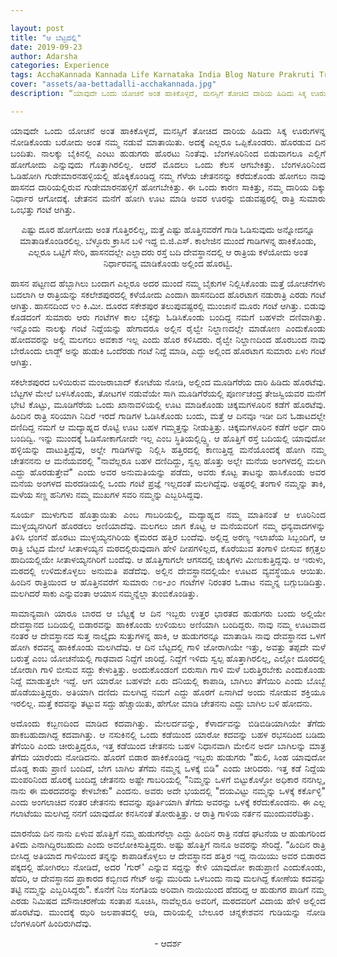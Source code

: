 ```yaml
---

layout: post
title: "ಆ ಬೆಟ್ಟದಲ್ಲಿ"
date: 2019-09-23
author: Adarsha
categories: Experience
tags: AcchaKannada Kannada Life Karnataka India Blog Nature Prakruti Travel BikeRide Story Kathe
cover: "assets/aa-bettadalli-acchakannada.jpg"
description: “ಯಾವುದೇ ಒಂದು ಯೋಚನೆ ಅಂತ ಹಾಕಿಕೊಳ್ಳದೆ, ಮನಸ್ಸಿಗೆ ತೋಚಿದ ದಾರಿಯ ಹಿಡಿದು ಸಿಕ್ಕ ಊರುಗಳನ್ನ ನೋಡಿಕೊಂಡು ಬರೋದು ಅಂತ ನಮ್ಮ ನಡುವೆ ಮಾತಾಯಿತು.”

---
```


<p align="justify">ಯಾವುದೇ ಒಂದು ಯೋಚನೆ ಅಂತ ಹಾಕಿಕೊಳ್ಳದೆ, ಮನಸ್ಸಿಗೆ ತೋಚಿದ ದಾರಿಯ ಹಿಡಿದು ಸಿಕ್ಕ ಊರುಗಳನ್ನ ನೋಡಿಕೊಂಡು ಬರೋದು ಅಂತ ನಮ್ಮ ನಡುವೆ ಮಾತಾಯಿತು. ಅದಕ್ಕೆ ಎಲ್ಲರೂ ಒಪ್ಪಿಕೊಂಡರು. ಹೊರಡುವ ದಿನ ಬಂದಿತು. ನಾಲಕ್ಕು ಬೈಕಿನಲ್ಲಿ ಎಂಟು ಹುಡುಗರು ಹೊರಟು ನಿಂತೆವು. ಬೆಂಗಳೂರಿನಿಂದ ಬಿಡುವಾಗಲೂ ಎಲ್ಲಿಗೆ ಹೋಗೋದು ಎನ್ನುವುದು ಗೊತ್ತಾಗಿರಲಿಲ್ಲ. ಆದರೆ ಮೊದಲು ಒಂದು ಕೆಲಸ ಆಗಬೇಕಿತ್ತು. ಬೆಂಗಳೂರಿನಿಂದ ಓಡಿಹೋಗಿ ಗುಡೇಮಾರನಹಳ್ಳಿಯಲ್ಲಿ ಹೊಕ್ಕಿಕೊಂಡಿದ್ದ ನಮ್ಮ ಗೆಳೆಯ ಚೇತನನನ್ನು ಕರೆದುಕೊಂಡು ಹೋಗಲು ನಾವು ಹಾಸನದ ದಾರಿಯಲ್ಲಿರುವ ಗುಡೇಮಾರನಹಳ್ಳಿಗೆ ಹೋಗಬೇಕಿತ್ತು. ಈ ಒಂದು ಕಾರಣ ಸಾಕಿತ್ತು, ನಮ್ಮ ದಾರಿಯ ದಿಕ್ಕು ನಿರ್ಧಾರ ಆಗೋದಕ್ಕೆ. ಚೇತನನ ಮನೆಗೆ ಹೋಗಿ ಊಟ ಮಾಡಿ ಅವರ ಊರನ್ನು ಬಿಡುವಷ್ಟರಲ್ಲಿ ರಾತ್ರಿ ಸುಮಾರು ಒಂಭತ್ತು ಗಂಟೆ ಆಗಿತ್ತು.</p>

<p align="center">ಎಷ್ಟು ದೂರ ಹೋಗೋದು ಅಂತ ಗೊತ್ತಿರಲಿಲ್ಲ, ಮತ್ತೆ ಎಷ್ಟು ಹೊತ್ತಿನವರೆಗೆ ಗಾಡಿ ಓಡಿಸುವುದು ಅನ್ನೋದನ್ನೂ ಮಾತಾಡಿಕೊಂಡಿರಲಿಲ್ಲ. ಬೆಳ್ಳೂರು ಕ್ರಾಸಿನ ಬಳಿ ಇದ್ದ ಬಿ.ಜಿ.ಎಸ್. ಕಾಲೇಜಿನ ಮುಂದೆ ಗಾಡಿಗಳನ್ನ ಹಾಕಿಕೊಂಡು, ಎಲ್ಲರೂ ಒಟ್ಟಿಗೆ ಸೇರಿ, ಹಾಸನದಲ್ಲೇ ಎಲ್ಲಾದರು ರಸ್ತೆ ಬದಿ ದೇವಸ್ಥಾನದಲ್ಲಿ ಆ ರಾತ್ರಿಯ ಕಳೆಯೋದು ಅಂತ ನಿರ್ಧಾರವನ್ನ ಮಾಡಿಕೊಂಡು ಅಲ್ಲಿಂದ ಹೊರಟ್ವಿ.</p>

<p align="justify">ಹಾಸನ ಪಟ್ಟಣದ ಹೆಬ್ಬಾಗಿಲು ಬಂದಾಗ ಎಲ್ಲರೂ ಅದರ ಮುಂದೆ ನಮ್ಮ ಬೈಕುಗಳ ನಿಲ್ಲಿಸಿಕೊಂಡು ಮತ್ತೆ ಯೋಚನೆಗಳು ಬದಲಾಗಿ ಆ ರಾತ್ರಿಯನ್ನು ಸಕಲೇಶಪುರದಲ್ಲಿ ಕಳೆಯೋದು ಎಂದಾಗಿ ಹಾಸನದಿಂದ ಹೊರಟಾಗ ನಡುರಾತ್ರಿ ಎರಡು ಗಂಟೆ ಆಗಿತ್ತು. ಹಾಸನದಿಂದ ೪೦ ಕಿ.ಮೀ. ದೂರದ ಸಕೇಶಪುರ ತಲುಪುವಷ್ಟರಲ್ಲಿ ಮುಂಜಾನೆ ಮೂರು ಗಂಟೆ ಆಗಿತ್ತು. ಬಿಡುವು ಕೊಡದಂಗೆ ಸುಮಾರು ಆರು ಗಂಟೆಗಳ ಕಾಲ ಬೈಕನ್ನು ಓಡಿಸಿಕೊಂಡು ಬಂದಿದ್ದ ನಮಗೆ ಬಹಳವೇ ದಣಿವಾಗಿತ್ತು. ಇನ್ನೊಂದು ನಾಲಕ್ಕು ಗಂಟೆ ನಿದ್ದೆಯನ್ನು ಹೇಗಾದರೂ ಅಲ್ಲಿನ ರೈಲ್ವೇ ನಿಲ್ದಾಣದಲ್ಲೇ ಮಾಡೋಣ ಎಂದುಕೊಂಡು ಹೋದವರನ್ನು ಅಲ್ಲಿ ಮಲಗಲು ಅವಕಾಶ ಇಲ್ಲ ಎಂದು ಹೊರ ಕಳಿಸಿದರು. ರೈಲ್ವೇ ನಿಲ್ದಾಣದಿಂದ ಹೊರಬಂದ ನಾವು ಬೇರೊಂದು ಲಾಡ್ಜ್ ಅನ್ನು ಹುಡುಕಿ ಒಂದೆರಡು ಗಂಟೆ ನಿದ್ದೆ ಮಾಡಿ, ಎದ್ದು ಅಲ್ಲಿಂದ ಹೊರಟಾಗ ಸುಮಾರು ಏಳು ಗಂಟೆ ಆಗಿತ್ತು.</p>

<p align="justify">ಸಕಲೇಶಪುರದ ಬಳಿಯಿರುವ ಮಂಜರಾಬಾದ್ ಕೋಟೆಯ ನೋಡಿ, ಅಲ್ಲಿಂದ ಮೂಡಿಗೆರೆಯ ದಾರಿ ಹಿಡಿದು ಹೊರಟೆವು. ಬೆಟ್ಟಗಳ ಮೇಲೆ ಬಳಸಿಕೊಂಡು, ತೋಟಗಳ ನಡುವೆಯೇ ಸಾಗಿ ಮೂಡಿಗೆರೆಯಲ್ಲಿ ಪೂರ್ಣಚಂದ್ರ ತೇಜಸ್ವಿಯವರ ಮನೆಗೆ ಭೇಟಿ ಕೊಟ್ಟು, ಮೂಡಿಗೆರೆಯ ಒಂದು ಖಾನಾವಳಿಯಲ್ಲಿ ಊಟ ಮಾಡಿಕೊಂಡು ಚಿಕ್ಕಮಗಳೂರಿನ ಕಡೆಗೆ ಹೊರಟೆವು. ಹಿಂದಿನ ರಾತ್ರಿ ಸರಿಯಾಗಿ ನಿದಿರೆ ಇರದೆ ಗಾಡಿಗಳ ಓಡಿಸಿಕೊಂಡು ಬಂದು, ಮತ್ತೆ ಆ ದಿನವೂ ಇಡೀ ದಿನ ಓಡಾಟದಲ್ಲೇ ದಣಿದಿದ್ದ ನಮಗೆ ಆ ಮದ್ಯಾಹ್ನದ ರೊಟ್ಟಿ ಊಟ ಬಹಳ ಗಮ್ಮತ್ತನ್ನು ನೀಡುತ್ತಿತ್ತು. ಚಿಕ್ಕಮಗಳೂರಿನ ಕಡೆಗೆ ಅರ್ಧ ದಾರಿ ಬಂದಿದ್ವಿ. ಇನ್ನು ಮುಂದಕ್ಕೆ ಓಡಿಸೋಕಾಗೋದೇ ಇಲ್ಲ ಎಂಬ ಸ್ಥಿತಿಯಲ್ಲಿದ್ದ್ವಿ. ಆ ಹೊತ್ತಿಗೆ ರಸ್ತೆ ಬದಿಯಲ್ಲಿ ಯಾವುದೋ ಹಳ್ಳಿಯನ್ನು ದಾಟುತ್ತಿದ್ದೆವು, ಅಲ್ಲೇ ಗಾಡಿಗಳನ್ನು ನಿಲ್ಲಿಸಿ ಹತ್ತಿರದಲ್ಲಿ ಕಾಣುತ್ತಿದ್ದ ಮನೆಯೊಂದಕ್ಕೆ ಹೋಗಿ ನಮ್ಮ ಚೇತನನನು ಆ ಮನೆಯವರಲ್ಲಿ "ನಾವೆಲ್ಲರೂ ಬಹಳ ದಣಿದಿದ್ದು, ಸ್ವಲ್ಪ ಹೊತ್ತು ಅಲ್ಲೇ ಮನೆಯ ಅಂಗಳದಲ್ಲಿ ಮಲಗಿ ಎದ್ದು ಹೊರಡುತ್ತೇವೆ" ಎಂದು ಅವರ ಅನುಮತಿಯನ್ನು ಪಡೆದು, ಅವರು ಕೊಟ್ಟ ತಾಟನ್ನು ಹಾಸಿಕೊಂಡು ಅವರ ಮನೆಯ ಅಂಗಳದ ಮರದಡಿಯಲ್ಲಿ ಒಂದು ಗಂಟೆ ಪ್ರಜ್ಞೆ ಇಲ್ಲದಂತೆ ಮಲಗಿದ್ದೆವು. ಅಷ್ಟರಲ್ಲಿ ತಂಗಾಳಿ ನಮ್ಮನ್ನು ತಾಕಿ, ಮಳೆಯ ಸಣ್ಣ ಹನಿಗಳು ನಮ್ಮ ಮುಖಗಳ ಸವರಿ ನಮ್ಮನ್ನು ಎಬ್ಬರಿಸಿದ್ದವು.</p>

<p align="justify">ಸೂರ್ಯ ಮುಳುಗುವ ಹೊತ್ತಾಯಿತು ಎಂಬ ಗಾಬರಿಯಲ್ಲಿ, ಮದ್ಯಾಹ್ನದ ನಮ್ಮ ಮಾತಿನಂತೆ ಆ ಊರಿನಿಂದ ಮುಳ್ಳಯ್ಯನಗಿರಿಗೆ ಹೊರಡಲು ಅಣಿಯಾದೆವು. ಮಲಗಲು ಜಾಗ ಕೊಟ್ಟ ಆ ಮನೆಯವರಿಗೆ ನಮ್ಮ ಧನ್ಯವಾದಗಳನ್ನು ತಿಳಿಸಿ ಛಂಗನೆ ಹೊರಟು ಮುಳ್ಳಯ್ಯನಗಿರಿಯ ಕೈಮರದ ಹತ್ತಿರ ಬಂದೆವು. ಅಲ್ಲಿದ್ದ ಅರಣ್ಯ ಇಲಾಖೆಯ ಸಿಬ್ಬಂದಿಗೆ, ಆ ರಾತ್ರಿ ಬೆಟ್ಟದ ಮೇಲೆ ಸೀತಾಳಯ್ಯನ ಮಠದಲ್ಲಿರುವುದಾಗಿ ಹೇಳಿ ದೀಪಗಳಿಲ್ಲದ, ಕೊರೆಯುವ ತಂಗಾಳಿ ಬೀಸುವ ಕಗ್ಗತ್ತಲ ಹಾದಿಯಲ್ಲಿಯೇ ಸೀತಾಳಯ್ಯನಗಿರಿಗೆ ಬಂದೆವು. ಆ ಹೊತ್ತಿಗಾಗಲೇ ಆಗಸದಲ್ಲಿ ಚುಕ್ಕಿಗಳು ಮಿಣುಕುತ್ತಿದ್ದವು. ಆ ಇರುಳು, ಮಠದಲ್ಲಿ ಉಳಿದುಕೊಳ್ಳಲು ಅನುಮತಿ ಪಡೆದೆವು. ಅಲ್ಲಿನ ದೇವಸ್ಥಾನದಲ್ಲಿಯೇ ಊಟದ ವ್ಯವಸ್ಥೆಯೂ ಆಯಿತು. ಹಿಂದಿನ ರಾತ್ರಿಯಿಂದ ಆ ಹೊತ್ತಿನವರೆಗೆ ಸುಮಾರು ೧೮-೨೦ ಗಂಟೆಗಳ ನಿರಂತರ ಓಡಾಟ ನಮ್ಮನ್ನ ಬಗ್ಗುಬಡಿದಿತ್ತು. ಮಲಗಿದರೆ ಸಾಕು ಎನ್ನುವಂತಾ ಆಯಾಸ ನಮ್ಮನ್ನೆಲ್ಲಾ ತುಂಬಿಕೊಂಡಿತ್ತು.</p>

<p align="justify">ಸಾಮಾನ್ಯವಾಗಿ ಯಾರೂ ಬಾರದ ಆ ಬೆಟ್ಟಕ್ಕೆ ಆ ದಿನ ಇಬ್ಬರು ಉತ್ತರ ಭಾರತದ ಹುಡುಗರು ಬಂದು ಅಲ್ಲಿಯೇ ದೇವಸ್ಥಾನದ ಬದಿಯಲ್ಲಿ ಬಿಡಾರವನ್ನು ಹಾಕಿಕೊಂಡು ಉಳಿಯಲು ಅಣಿಯಾಗಿ ಬಂದಿದ್ದರು. ನಾವು ನಮ್ಮ ಊಟವಾದ ನಂತರ ಆ ದೇವಸ್ಥಾನದ ಸುತ್ತ ನಾಲ್ಕೈದು ಸುತ್ತುಗಳನ್ನ ಹಾಕಿ, ಆ ಹುಡುಗರನ್ನೂ ಮಾತಾಡಿಸಿ ನಾವು ದೇವಸ್ಥಾನದ ಒಳಗೆ ಹೋಗಿ ಕದವನ್ನ ಹಾಕಿಕೊಂಡು ಮಲಗಿದೆವು. ಆ ದಿನ ಬೆಟ್ಟದಲ್ಲಿ ಗಾಳಿ ಜೋರಾಗಿಯೇ ಇತ್ತು, ಅವತ್ತು ತಪ್ಪದೇ ಮಳೆ ಬರುತ್ತೆ ಎಂಬ ಯೋಚನೆಯಲ್ಲಿ ಗಾಢವಾದ ನಿದ್ದೆಗೆ ಜಾರಿದ್ದೆ. ನಿದ್ದೆಗೆ ಇಳಿದು ಸ್ವಲ್ಪ ಹೊತ್ತಾಗಿರಲಿಲ್ಲ, ಎಲ್ಲೋ ದೂರದಲ್ಲಿ ಜೋರಾಗಿ ಗಾಳಿ ಬೀಸುವ ಸದ್ದು ಕೇಳುತ್ತಿತ್ತು. ಅಂದುಕೊಂಡಂಗೆ ಬಿರುಸಾಗಿ ಗಾಳಿ ಮಳೆ ಬರುತ್ತಿರಬೇಕು ಎಂದುಕೊಂಡು ನಿದ್ದೆ ಮಾಡುತ್ತಲೇ ಇದ್ದೆ. ಆಗ ಯಾರೋ ಬಹಳವೇ ಏರು ದನಿಯಲ್ಲಿ ಕಾಪಾಡಿ, ಬಾಗಿಲು ತೆಗೆಯಿರಿ ಎಂದು ಬೊಬ್ಬೆ ಹೊಡೆಯುತ್ತಿದ್ದರು. ಅತಿಯಾಗಿ ದಣಿದು ಮಲಗಿದ್ದ ನಮಗೆ ಎದ್ದು ಹೊರಗೆ ಏನಾಗಿದೆ ಅಂದು ನೋಡುವ ಶಕ್ತಿಯೂ ಇರಲಿಲ್ಲ. ಮತ್ತೆ ಕದವನ್ನು ತಟ್ಟುವ ಸದ್ದು ಹೆಚ್ಚಾಯಿತು, ಹೇಗೋ ಮಾಡಿ ಚೇತನನು ಎದ್ದು ಬಾಗಿಲ ಬಳಿ ಹೋದನು.</p>

<p align="justify">ಅದೊಂದು ಕಬ್ಬಣದಿಂದ ಮಾಡಿದ ಕದವಾಗಿತ್ತು. ಮೇಲರ್ದವನ್ನು, ಕೆಳಾರ್ದವನ್ನು ಬಿಡಿಬಿಡಿಯಾಗಿಯೇ ತೆಗೆದು ಹಾಕಬಹುದಾಗಿದ್ದ ಕದವಾಗಿತ್ತು. ಆ ನಸುಕಿನಲ್ಲಿ ಒಂದು ಕಡೆಯಿಂದ ಯಾರೋ ಕದವನ್ನು ಬಹಳ ರಭಸದಿಂದ ಬಡಿದು ತೆಗೆಯಿರಿ ಎಂದು ಚೀರುತ್ತಿದ್ದರೂ, ಇತ್ತ ಕಡೆಯಿಂದ ಚೇತನನು ಬಹಳ ನಿಧಾನವಾಗಿ ಮೇಲಿನ ಅರ್ದ ಬಾಗಿಲನ್ನು ಮಾತ್ರ ತೆಗೆದು ಯಾರೆಂದು ನೋಡಿದನು. ಹೊರಗೆ ಬಿಡಾರ ಹಾಕಿಕೊಂಡಿದ್ದ ಇಬ್ಬರು ಹುಡುಗರು "ಹುಲಿ, ಸಿಂಹ ಯಾವುದೋ ದೊಡ್ಡ ಕಾಡು ಪ್ರಾಣಿ ಬಂದಿದೆ, ಬೇಗ ಬಾಗಿಲ ತೆಗೆದು ನಮ್ಮನ್ನ ಒಳಕ್ಕೆ ಬಿಡಿ" ಎಂದು ಚೀರಿದರು. ಇತ್ತ ಕಡೆ ನಿದ್ದೆಯ ಮಂಪರಿನಿಂದ ಹೊರಕ್ಕೆ ಬಂದಿದ್ದ ಚೇತನನು ಅಷ್ಟೇ ಗಾಬರಿಯಲ್ಲಿ "ನಿಮ್ಮನ್ನು ಒಳಗೆ ಬಿಟ್ಟುಕೊಳ್ಳೋ ಅಧಿಕಾರ ನನಗಿಲ್ಲ, ನಾನು ಈ ಮಠದವರನ್ನು ಕೇಳಬೇಕು" ಎಂದನು. ಅವರು  ಅದೇ ಭಯದಲ್ಲಿ "ದಯವಿಟ್ಟು ನಮ್ಮನ್ನು ಒಳಕ್ಕೆ ಕರ್ಕೊಳ್ಳಿ" ಎಂದು ಅಂಗಲಾಚಿದ ನಂತರ ಚೇತನನು ಕದವನ್ನು ಪೂರ್ತಿಯಾಗಿ ತೆಗೆದು ಅವರನ್ನು ಒಳಕ್ಕೆ ಕರೆದುಕೊಂಡನು. ಈ ಎಲ್ಲ ಗಲಾಟೆಯು ಮಲಗಿದ್ದ ನನಗೆ ಯಾವುದೋ ಕನಸಿನಂತೆ ತೋರುತ್ತಿತ್ತು. ಆ ರಾತ್ರಿ ಗಾಳಿಯ ನರ್ತನ ಮುಂದುವರೆದಿತ್ತು.</p>


<p align="justify">ಮಾರನೆಯ ದಿನ ನಾನು ಏಳುವ ಹೊತ್ತಿಗೆ ನಮ್ಮ ಹುಡುಗರೆಲ್ಲಾ ಎದ್ದು ಹಿಂದಿನ ರಾತ್ರಿ ನಡೆದ ಘಟನೆಯ ಆ ಹುಡುಗರಿಂದ ತಿಳಿದು ಎನಾಗಿದ್ದಿರಬಹುದು ಎಂದು ಅವಲೋಕಿಸುತ್ತಿದ್ದರು. ಅಷ್ಟು ಹೊತ್ತಿಗೆ ನಾನೂ ಅವರನ್ನು ಸೇರಿದ್ದೆ. “ಹಿಂದಿನ ರಾತ್ರಿ ಬೀಸಿದ್ದ ಅತಿಯಾದ ಗಾಳಿಯಿಂದ ತನ್ನನ್ನು ಕಾಪಾಡಿಕೊಳ್ಳಲು ಆ ದೇವಸ್ಥಾನದ ಹತ್ತಿರ ಇದ್ದ ನಾಯಿಯು ಅವರ ಬಿಡಾರದ ಪಕ್ಕದಲ್ಲಿ ಹೋಗಿರಲು ನೋಡಿದೆ, ಅದರ 'ಗುರ್' ಎನ್ನುವ ಸದ್ದನ್ನು ಕೇಳಿ ಯಾವುದೋ ಕಾಡುಪ್ರಾಣಿ ಎಂದುಕೊಂಡು, ಹೆದರಿ, ಆ ದೇವಸ್ಥಾನದ ಪ್ರಾಕಾರದ ಕಬ್ಬಿಣದ ಗೇಟ್ ಅನ್ನು ಮುರಿದು ಒಳಬಂದು ನಾವು ಮಲಗಿದ್ದ ಕೋಣೆಯ ಕದವನ್ನು ತಟ್ಟಿ ನಮ್ಮನ್ನು ಎಬ್ಬರಿಸಿದ್ದರು". ಕೊನೆಗೆ ನಿಜ ಸಂಗತಿಯ ಅರಿವಾಗಿ ನಾಯಿಯಿಂದ ಹೆದರಿದ್ದ ಆ ಹುಡುಗರ ಪಾಡಿಗೆ ನಮ್ಮ ಎರಡು ನಿಮಿಷದ ಮೌನಾಚರಣೆಯ ಸಂತಾಪ ಸೂಚಿಸಿ, ನಾವೆಲ್ಲರೂ ಅವರಿಗೆ, ಮಠದವರಿಗೆ ವಿದಾಯ ಹೇಳಿ ಅಲ್ಲಿಂದ ಹೊರಟೆವು. ಮುಂದಕ್ಕೆ ಝರಿ ಜಲಪಾತದಲ್ಲಿ ಆಡಿ, ದಾರಿಯಲ್ಲಿ ಬೇಲೂರ ಚನ್ನಕೇಶವನ ಗುಡಿಯನ್ನು ನೋಡಿ ಬೆಂಗಳೂರಿಗೆ ಹಿಂದಿರುಗಿದೆವು.</p>

<p align ="center">- ಆದರ್ಶ</p>
